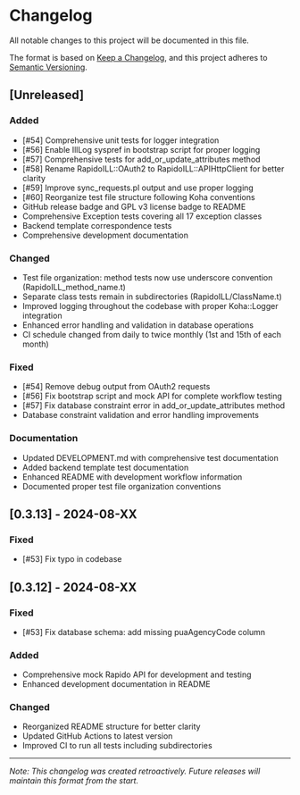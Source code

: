 # Changelog

All notable changes to this project will be documented in this file.

The format is based on [Keep a Changelog](https://keepachangelog.com/en/1.0.0/),
and this project adheres to [Semantic Versioning](https://semver.org/spec/v2.0.0.html).

## [Unreleased]

### Added
- [#54] Comprehensive unit tests for logger integration
- [#56] Enable IllLog syspref in bootstrap script for proper logging
- [#57] Comprehensive tests for add_or_update_attributes method
- [#58] Rename RapidoILL::OAuth2 to RapidoILL::APIHttpClient for better clarity
- [#59] Improve sync_requests.pl output and use proper logging
- [#60] Reorganize test file structure following Koha conventions
- GitHub release badge and GPL v3 license badge to README
- Comprehensive Exception tests covering all 17 exception classes
- Backend template correspondence tests
- Comprehensive development documentation

### Changed
- Test file organization: method tests now use underscore convention (RapidoILL_method_name.t)
- Separate class tests remain in subdirectories (RapidoILL/ClassName.t)
- Improved logging throughout the codebase with proper Koha::Logger integration
- Enhanced error handling and validation in database operations
- CI schedule changed from daily to twice monthly (1st and 15th of each month)

### Fixed
- [#54] Remove debug output from OAuth2 requests
- [#56] Fix bootstrap script and mock API for complete workflow testing
- [#57] Fix database constraint error in add_or_update_attributes method
- Database constraint validation and error handling improvements

### Documentation
- Updated DEVELOPMENT.md with comprehensive test documentation
- Added backend template test documentation
- Enhanced README with development workflow information
- Documented proper test file organization conventions

## [0.3.13] - 2024-08-XX

### Fixed
- [#53] Fix typo in codebase

## [0.3.12] - 2024-08-XX

### Fixed
- [#53] Fix database schema: add missing puaAgencyCode column

### Added
- Comprehensive mock Rapido API for development and testing
- Enhanced development documentation in README

### Changed
- Reorganized README structure for better clarity
- Updated GitHub Actions to latest version
- Improved CI to run all tests including subdirectories

---

*Note: This changelog was created retroactively. Future releases will maintain this format from the start.*

